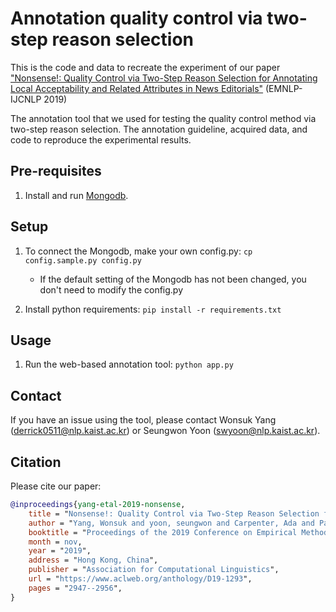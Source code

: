 # Annotation quality control via two-step reason selection

This is the code and data to recreate the experiment of our paper ["Nonsense!: Quality Control via Two-Step Reason Selection for Annotating Local Acceptability and Related Attributes in News Editorials"](https://www.aclweb.org/anthology/D19-1293/) (EMNLP-IJCNLP 2019) 

The annotation tool that we used for testing the quality control method via two-step reason selection. 
The annotation guideline, acquired data, and code to reproduce the experimental results.

## Pre-requisites

1. Install and run [Mongodb](https://www.mongodb.com/).

## Setup 

1. To connect the Mongodb, make your own config.py: `cp config.sample.py config.py`
    - If the default setting of the Mongodb has not been changed, you don't need to modify the config.py
    
2. Install python requirements: `pip install -r requirements.txt`

## Usage

1. Run the web-based annotation tool: `python app.py`

## Contact
If you have an issue using the tool, please contact Wonsuk Yang (derrick0511@nlp.kaist.ac.kr) or Seungwon Yoon (swyoon@nlp.kaist.ac.kr).

## Citation
Please cite our paper:

```bibtex
@inproceedings{yang-etal-2019-nonsense,
    title = "Nonsense!: Quality Control via Two-Step Reason Selection for Annotating Local Acceptability and Related Attributes in News Editorials",
    author = "Yang, Wonsuk and yoon, seungwon and Carpenter, Ada and Park, Jong",
    booktitle = "Proceedings of the 2019 Conference on Empirical Methods in Natural Language Processing and the 9th International Joint Conference on Natural Language Processing (EMNLP-IJCNLP)",
    month = nov,
    year = "2019",
    address = "Hong Kong, China",
    publisher = "Association for Computational Linguistics",
    url = "https://www.aclweb.org/anthology/D19-1293",
    pages = "2947--2956",
}
```
